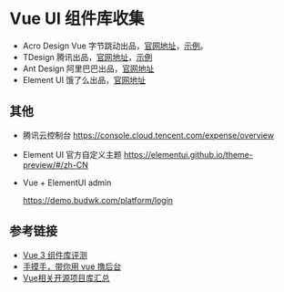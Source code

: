 # Vue UI 组件库收集

* Acro Design Vue
字节跳动出品，[官网地址](http://pro.arco.design/)，[示例](http://vue-pro.arco.design/login)。
* TDesign
腾讯出品，[官网地址](https://tdesign.tencent.com/)，[示例](https://tdesign.tencent.com/starter/vue/dashboard/base)
* Ant Design
阿里巴巴出品，[官网地址](https://antdv.com/)
* Element UI 
饿了么出品，[官网地址](https://element-plus.org/zh-CN/)

## 其他
* 腾讯云控制台
  https://console.cloud.tencent.com/expense/overview

* Element UI 官方自定义主题
  https://elementui.github.io/theme-preview/#/zh-CN

* Vue + ElementUI admin

  https://demo.budwk.com/platform/login
  

## 参考链接
* [Vue 3 组件库评测](https://www.yuque.com/ckvv/vue/np0shr)
* [手摸手，带你用 vue 撸后台](https://segmentfault.com/a/1190000009275424)
* [Vue相关开源项目库汇总](https://github.com/opendigg/awesome-github-vue)